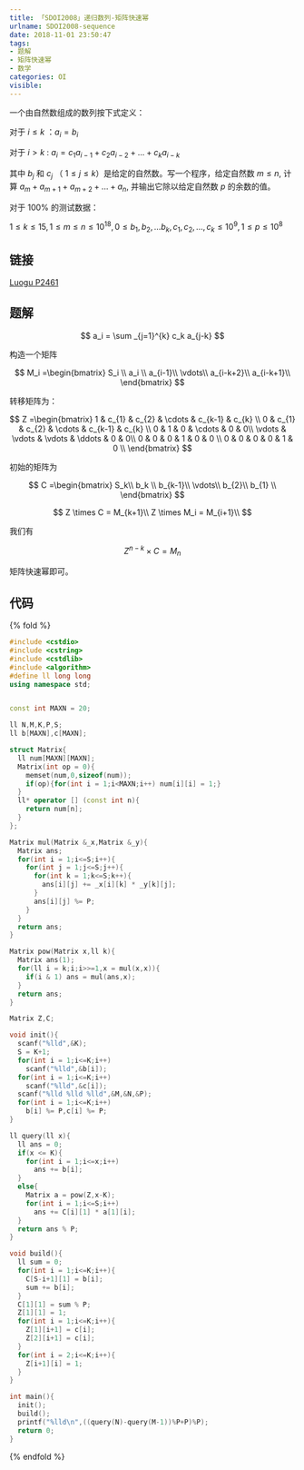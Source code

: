 ```yaml
---
title: 「SDOI2008」递归数列-矩阵快速幂
urlname: SDOI2008-sequence
date: 2018-11-01 23:50:47
tags:
- 题解
- 矩阵快速幂
- 数学
categories: OI
visible:
---
```


一个由自然数组成的数列按下式定义：

对于 $i \leq k$ ：$a_i = b_i$

对于 $i > k$  : $a_i = c_1a_{i-1} + c_2a_{i-2} + ... + c_ka_{i-k}$

其中 $b_j$ 和 $c_j$ （ $1 \leq j \leq k$）是给定的自然数。写一个程序，给定自然数 $m \leq n$, 计算 $a_m + a_{m+1} + a_{m+2} + ... + a_n$, 并输出它除以给定自然数 $p$ 的余数的值。

对于 100% 的测试数据：

$1 \leq k \leq 15,1 \leq m \leq n \leq 10^{18},0 \le b_1, b_2,... b_k, c_1, c_2,..., c_k \leq 10^9,1 \leq p \leq 10^8$

<!-- more -->

## 链接

[Luogu P2461](https://www.luogu.org/problemnew/show/P2461)

## 题解

$$
a_i = \sum _{j=1}^{k} c_k a_{j-k}
$$

构造一个矩阵

$$
M_i
=\begin{bmatrix}
S_i  \\
a_i  \\
a_{i-1}\\
 \vdots\\
a_{i-k+2}\\
a_{i-k+1}\\
\end{bmatrix}
$$

转移矩阵为：

$$
Z
=\begin{bmatrix}
1 & c_{1} & c_{2} & \cdots & c_{k-1}   & c_{k}  \\
0 & c_{1} & c_{2} & \cdots & c_{k-1}   & c_{k} \\
0 & 1 & 0  & \cdots & 0 & 0\\
 \vdots & \vdots & \vdots & \ddots & 0   & 0\\
0 & 0 & 0 & 1 & 0 & 0 \\
0 & 0 & 0 & 0 & 1  & 0 \\
\end{bmatrix}
$$

初始的矩阵为

$$
C
=\begin{bmatrix}
S_k\\
b_k \\
b_{k-1}\\
 \vdots\\
b_{2}\\
b_{1} \\
\end{bmatrix}
$$

$$
Z \times C = M_{k+1}\\
Z \times M_i = M_{i+1}\\
$$

我们有

$$
Z^{n-k} \times C = M_{n}
$$

矩阵快速幂即可。

## 代码

{% fold %}
```cpp
#include <cstdio>
#include <cstring>
#include <cstdlib>
#include <algorithm>
#define ll long long
using namespace std;


const int MAXN = 20;

ll N,M,K,P,S;
ll b[MAXN],c[MAXN];

struct Matrix{
  ll num[MAXN][MAXN];
  Matrix(int op = 0){
    memset(num,0,sizeof(num));
    if(op){for(int i = 1;i<MAXN;i++) num[i][i] = 1;}
  }
  ll* operator [] (const int n){
    return num[n];
  }
};

Matrix mul(Matrix &_x,Matrix &_y){
  Matrix ans;
  for(int i = 1;i<=S;i++){
    for(int j = 1;j<=S;j++){
      for(int k = 1;k<=S;k++){
        ans[i][j] += _x[i][k] * _y[k][j];
      }
      ans[i][j] %= P;
    }
  }
  return ans;
}

Matrix pow(Matrix x,ll k){
  Matrix ans(1);
  for(ll i = k;i;i>>=1,x = mul(x,x)){
    if(i & 1) ans = mul(ans,x);
  }
  return ans;
}

Matrix Z,C;

void init(){
  scanf("%lld",&K);
  S = K+1;
  for(int i = 1;i<=K;i++)
    scanf("%lld",&b[i]);
  for(int i = 1;i<=K;i++)
    scanf("%lld",&c[i]);
  scanf("%lld %lld %lld",&M,&N,&P);
  for(int i = 1;i<=K;i++)
    b[i] %= P,c[i] %= P;
}

ll query(ll x){
  ll ans = 0;
  if(x <= K){
    for(int i = 1;i<=x;i++)
      ans += b[i];
  }
  else{
    Matrix a = pow(Z,x-K);
    for(int i = 1;i<=S;i++)
      ans += C[i][1] * a[1][i]; 
  }
  return ans % P;
}

void build(){
  ll sum = 0;
  for(int i = 1;i<=K;i++){
    C[S-i+1][1] = b[i];
    sum += b[i];
  }
  C[1][1] = sum % P;
  Z[1][1] = 1;
  for(int i = 1;i<=K;i++){
    Z[1][i+1] = c[i];
    Z[2][i+1] = c[i];
  }
  for(int i = 2;i<=K;i++){
    Z[i+1][i] = 1;
  }
}

int main(){
  init();
  build();
  printf("%lld\n",((query(N)-query(M-1))%P+P)%P);
  return 0;
}
```
{% endfold %}


